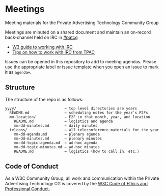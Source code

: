 # Meetings

Meeting materials for the Private Advertising Technology Community Group

Meetings are minuted on a shared document and maintain an on-record back-channel held on IRC in [#patcg](https://irc.w3.org/?channels=patcg)

- [W3 guide to working with IRC](https://www.w3.org/wiki/IRC)
- [Tips on how to work with IRC from TPAC](https://github.com/immersive-web/administrivia/blob/main/IRC.md)

Issues can be opened in this repository to add to meeting agendas. Please use the appropriate label or issue template when you open an issue to mark it as `agenda+`. 

## Structure

The structure of the repo is as follows:

    yyyy/                      ← top level directories are years
      README.md                ← scheduling notes for the year’s F2Fs
      mm-location/             ← F2F in that month, year, and location
        README.md              ← logistics and agenda
        mm-dd-minutes.md       ← daily minutes
      telcons/                 ← all teleconference materials for the year
        mm-dd-agenda.md        ← plenary agenda
        mm-dd-minutes.md       ← plenary minutes
        mm-dd-topic-agenda.md  ← ad-hoc agenda
        mm-dd-topic-minutes.md ← ad-hoc minutes
        README.md              ← logistics (how to call in, etc.)

## Code of Conduct

As a W3C Community Group, all work and communication within the Private Advertising Technology CG is covered by the [W3C Code of Ethics and Professional Conduct](https://www.w3.org/Consortium/cepc/).
